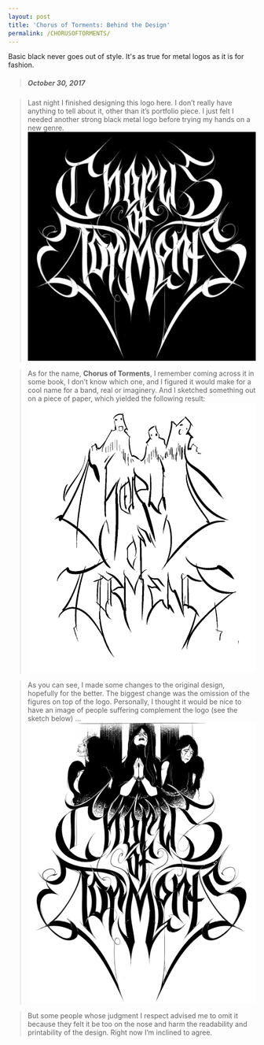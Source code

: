 ```yaml
---
layout: post
title: 'Chorus of Torments: Behind the Design'
permalink: /CHORUSOFTORMENTS/
---
```


Basic black never goes out of style. It's as true for metal logos as it is for fashion.


> ##### October 30, 2017

> Last night I finished designing this logo here. I don’t really have anything to tell about it, other than it’s portfolio piece. I just felt I needed another strong black metal logo before trying my hands on a new genre.
> ![Chorus of Torments](..\assets\img\projects\proj-3\chorus.jpg)

> As for the name, **Chorus of Torments**, I remember coming across it in some book, I don’t know which one, and I figured it would make for a cool name for a band, real or imaginery. And I sketched something out on a piece of paper, which yielded the following result:
> ![Chorus of Torments](..\assets\img\projects\proj-3\chorus1.webp)

> As you can see, I made some changes to the original design, hopefully for the better. The biggest change was the omission of the figures on top of the logo. Personally, I thought it would be nice to have an image of people suffering complement the logo (see the sketch below) …
> ![Chorus of Torments](..\assets\img\projects\proj-3\chorus2.webp)

> But some people whose judgment I respect advised me to omit it because they felt it be too on the nose and harm the readability and printability of the design. Right now I’m inclined to agree.